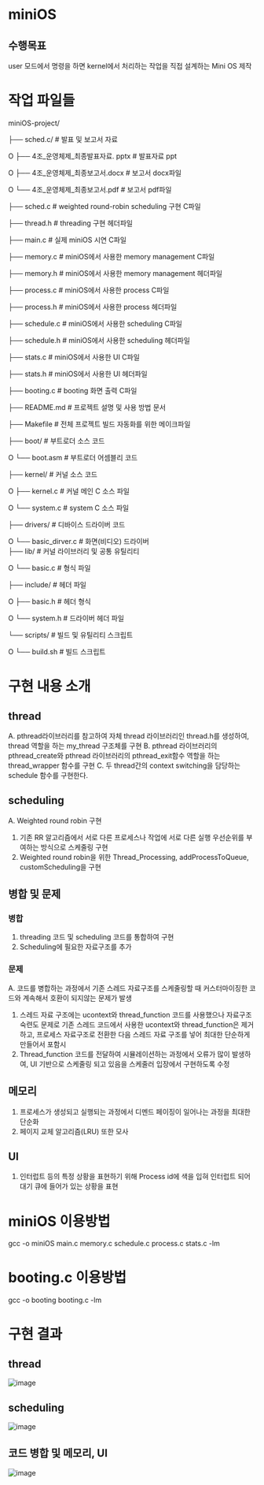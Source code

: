 # miniOS
## 수행목표
user 모드에서 명령을 하면 kernel에서 처리하는 작업을 직접 설계하는 Mini OS 제작

# 작업 파일들
miniOS-project/

├── sched.c/                            # 발표 및 보고서 자료

O   ├──  4조_운영체제_최종발표자료. pptx  # 발표자료 ppt

O   ├──  4조_운영체제_최종보고서.docx     # 보고서 docx파일

O   └──  4조_운영체제_최종보고서.pdf      # 보고서 pdf파일

├── sched.c                             # weighted round-robin scheduling 구현 C파일

├── thread.h                            # threading 구현 헤더파일 

├── main.c                              # 실제 miniOS 시연 C파일

├── memory.c                            # miniOS에서 사용한 memory management C파일 

├── memory.h                            # miniOS에서 사용한 memory management 헤더파일 

├── process.c                           # miniOS에서 사용한 process C파일

├── process.h                           # miniOS에서 사용한 process 헤더파일 

├── schedule.c                          # miniOS에서 사용한 scheduling C파일

├── schedule.h                          # miniOS에서 사용한 scheduling 헤더파일 

├── stats.c                             # miniOS에서 사용한 UI C파일  

├── stats.h                             # miniOS에서 사용한 UI 헤더파일 

├── booting.c                           # booting 화면 출력 C파일

├── README.md                           # 프로젝트 설명 및 사용 방법 문서  

├── Makefile                            # 전체 프로젝트 빌드 자동화를 위한 메이크파일 

├── boot/                               # 부트로더 소스 코드  

O   └── boot.asm                        # 부트로더 어셈블리 코드  

├── kernel/                             # 커널 소스 코드  

O   ├──  kernel.c                       # 커널 메인 C 소스 파일

O   └──  system.c                       # system C 소스 파일

├── drivers/                            # 디바이스 드라이버 코드  

O   └──  basic_dirver.c                 # 화면(비디오) 드라이버  
├── lib/                                # 커널 라이브러리 및 공통 유틸리티  

O   └──  basic.c                        # 형식 파일  

├── include/                            # 헤더 파일  

O   ├── basic.h                         # 헤더 형식  

O   └── system.h                        # 드라이버 헤더 파일

└── scripts/                            # 빌드 및 유틸리티 스크립트  

O   └── build.sh                        # 빌드 스크립트  

# 구현 내용 소개

## thread
A. 	pthread라이브러리를 참고하여 자체 thread 라이브러리인 thread.h를 생성하여, thread 역할을 하는 my_thread 구조체를 구현
B.  	pthread 라이브러리의 pthread_create와 pthread 라이브러리의 pthread_exit함수 역할을 하는 thread_wrapper 함수를 구현
C. 	두 thread간의 context switching을 담당하는 schedule 함수를 구현한다.

## scheduling 
A.	Weighted round robin 구현
1)	기존 RR 알고리즘에서 서로 다른 프로세스나 작업에 서로 다른 실행 우선순위를 부여하는 방식으로 스케줄링 구현
2)	Weighted round robin을 위한 Thread_Processing, addProcessToQueue, customScheduling을 구현

## 병합 및 문제
### 병합
1)	threading 코드 및 scheduling 코드를 통합하여 구현
2)	Scheduling에 필요한 자료구조를 추가

### 문제 
A.	코드를 병합하는 과정에서 기존 스레드 자료구조를 스케줄링할 때 커스터마이징한 코드와 계속해서 호환이 되지않는 문제가 발생
1)	스레드 자료 구조에는 ucontext와 thread_function 코드를 사용했으나 자료구조 숙련도 문제로 기존 스레드 코드에서 사용한 ucontext와 thread_function은 제거하고, 프로세스 자료구조로 전환한 다음 스레드 자료 구조를 넣어 최대한 단순하게 만들어서 포함시
2)	Thread_function 코드를 전달하여 시뮬레이션하는 과정에서 오류가 많이 발생하여, UI 기반으로 스케줄링 되고 있음을 스케줄러 입장에서 구현하도록 수정

## 메모리 
1)	프로세스가 생성되고 실행되는 과정에서 디멘드 페이징이 일어나는 과정을 최대한 단순화
2)	페이지 교체 알고리즘(LRU) 또한 모사

## UI
1)	인터럽트 등의 특정 상황을 표현하기 위해 Process id에 색을 입혀 인터럽트 되어 대기 큐에 들어가 있는 상황을 표현

# miniOS 이용방법
gcc -o miniOS main.c memory.c schedule.c process.c stats.c -lm

# booting.c 이용방법
gcc -o booting booting.c -lm

# 구현 결과
## thread
![image](https://github.com/GProjectdev/B4teamOS/assets/57485666/c46114ba-4158-4751-9ca5-9758ecebf42d)

## scheduling
![image](https://github.com/GProjectdev/B4teamOS/assets/57485666/d6343df8-ba1c-4b50-bb18-6f255a0d10c9)

## 코드 병합 및 메모리, UI
![image](https://github.com/GProjectdev/B4teamOS/assets/57485666/03e62c30-a9f7-4af6-8c52-e907e4e94e6b)
